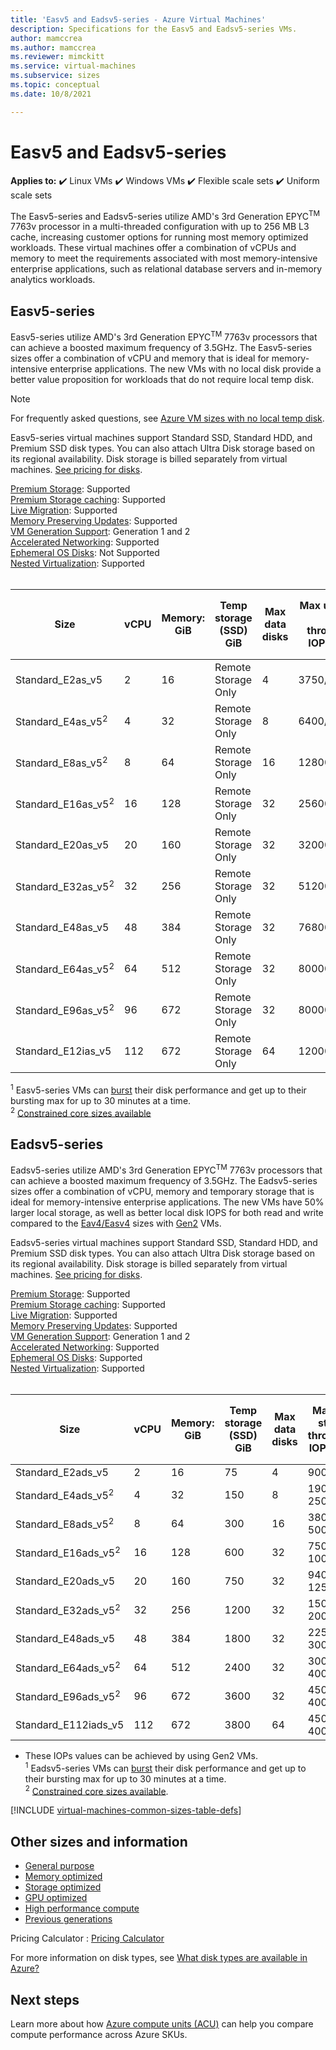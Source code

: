 ```yaml
---
title: 'Easv5 and Eadsv5-series - Azure Virtual Machines'
description: Specifications for the Easv5 and Eadsv5-series VMs.
author: mamccrea 
ms.author: mamccrea
ms.reviewer: mimckitt
ms.service: virtual-machines
ms.subservice: sizes
ms.topic: conceptual 
ms.date: 10/8/2021

---
```


# Easv5 and Eadsv5-series

**Applies to:** :heavy_check_mark: Linux VMs :heavy_check_mark: Windows VMs :heavy_check_mark: Flexible scale sets :heavy_check_mark: Uniform scale sets

The Easv5-series and Eadsv5-series utilize AMD's 3rd Generation EPYC<sup>TM</sup> 7763v processor in a multi-threaded configuration with up to 256 MB L3 cache, increasing customer options for running most memory optimized workloads. These virtual machines offer a combination of vCPUs and memory to meet the requirements associated with most memory-intensive enterprise applications, such as relational database servers and in-memory analytics workloads.

## Easv5-series

Easv5-series utilize AMD's 3rd Generation EPYC<sup>TM</sup> 7763v processors that can achieve a boosted maximum frequency of 3.5GHz. The Easv5-series sizes offer a combination of vCPU and memory that is ideal for memory-intensive enterprise applications. The new VMs with no local disk provide a better value proposition for workloads that do not require local temp disk.

> [!NOTE]
> For frequently asked questions, see [Azure VM sizes with no local temp disk](azure-vms-no-temp-disk.yml).

Easv5-series virtual machines support Standard SSD, Standard HDD, and Premium SSD disk types. You can also attach Ultra Disk storage based on its regional availability. Disk storage is billed separately from virtual machines. [See pricing for disks](https://azure.microsoft.com/pricing/details/managed-disks/).

[Premium Storage](premium-storage-performance.md): Supported <br>
[Premium Storage caching](premium-storage-performance.md): Supported <br>
[Live Migration](maintenance-and-updates.md): Supported <br>
[Memory Preserving Updates](maintenance-and-updates.md): Supported <br>
[VM Generation Support](generation-2.md): Generation 1 and 2 <br>
[Accelerated Networking](../virtual-network/create-vm-accelerated-networking-cli.md): Supported <br>
[Ephemeral OS Disks](ephemeral-os-disks.md): Not Supported <br>
[Nested Virtualization](/virtualization/hyper-v-on-windows/user-guide/nested-virtualization): Supported <br>
<br>

| Size | vCPU | Memory: GiB | Temp storage (SSD) GiB | Max data disks | Max uncached disk throughput: IOPS/MBps | Max burst uncached disk throughput: IOPS/MBps<sup>1</sup> | Max NICs | Max network bandwidth (Mbps) |
|---|---|---|---|---|---|---|---|---|
| Standard_E2as_v5              | 2   | 16  | Remote Storage Only | 4  | 3750/82      | 10000/600   | 2 | 12500 |
| Standard_E4as_v5<sup>2</sup>  | 4   | 32  | Remote Storage Only | 8  | 6400/144     | 20000/600   | 2 | 12500 |
| Standard_E8as_v5<sup>2</sup>  | 8   | 64  | Remote Storage Only | 16 | 12800/200    | 20000/600   | 4 | 12500 |
| Standard_E16as_v5<sup>2</sup> | 16  | 128 | Remote Storage Only | 32 | 25600/384    | 40000/800   | 8 | 12500 |
| Standard_E20as_v5             | 20  | 160 | Remote Storage Only | 32 | 32000/480    | 64000/1000  | 8 | 12500 |
| Standard_E32as_v5<sup>2</sup> | 32  | 256 | Remote Storage Only | 32 | 51200/768    | 80000/1600  | 8 | 16000 |
| Standard_E48as_v5             | 48  | 384 | Remote Storage Only | 32 | 76800/1152   | 80000/2000  | 8 | 24000 |
| Standard_E64as_v5<sup>2</sup> | 64  | 512 | Remote Storage Only | 32 | 80000/1200   | 80000/2000  | 8 | 32000 |
| Standard_E96as_v5<sup>2</sup> | 96  | 672 | Remote Storage Only | 32 | 80000/1600   | 80000/2000  | 8 | 40000 |
| Standard_E12ias_v5            | 112 | 672 | Remote Storage Only | 64 | 1200000/2000 | 120000/2000 | 8 | 50000 |

<sup>1</sup> Easv5-series VMs can [burst](disk-bursting.md) their disk performance and get up to their bursting max for up to 30 minutes at a time.<br>
<sup>2</sup> [Constrained core sizes available](constrained-vcpu.md)



## Eadsv5-series

Eadsv5-series utilize AMD's 3rd Generation EPYC<sup>TM</sup> 7763v processors that can achieve a boosted maximum frequency of 3.5GHz. The Eadsv5-series sizes offer a combination of vCPU, memory and temporary storage that is ideal for memory-intensive enterprise applications. The new VMs have 50% larger local storage, as well as better local disk IOPS for both read and write compared to the [Eav4/Easv4](eav4-easv4-series.md) sizes with [Gen2](generation-2.md) VMs.

Eadsv5-series virtual machines support Standard SSD, Standard HDD, and Premium SSD disk types. You can also attach Ultra Disk storage based on its regional availability. Disk storage is billed separately from virtual machines. [See pricing for disks](https://azure.microsoft.com/pricing/details/managed-disks/).

[Premium Storage](premium-storage-performance.md): Supported <br>
[Premium Storage caching](premium-storage-performance.md): Supported <br>
[Live Migration](maintenance-and-updates.md): Supported <br>
[Memory Preserving Updates](maintenance-and-updates.md): Supported <br>
[VM Generation Support](generation-2.md): Generation 1 and 2 <br>
[Accelerated Networking](../virtual-network/create-vm-accelerated-networking-cli.md): Supported <br>
[Ephemeral OS Disks](ephemeral-os-disks.md): Supported <br>
[Nested Virtualization](/virtualization/hyper-v-on-windows/user-guide/nested-virtualization): Supported <br>
<br>

| Size | vCPU | Memory: GiB | Temp storage (SSD) GiB | Max data disks | Max temp storage throughput: IOPS/MBps | Max uncached disk throughput: IOPS/MBps | Max burst uncached disk throughput: IOPS/MBps<sup>1</sup> | Max NICs | Max network bandwidth (Mbps) |
|---|---|---|---|---|---|---|---|---|---|
| Standard_E2ads_v5              | 2   | 16  | 75   | 4  | 9000 / 125    | 3750/82       | 10000/600   | 2 | 12500 |
| Standard_E4ads_v5<sup>2</sup>  | 4   | 32  | 150  | 8  | 19000 / 250   | 6400/144      | 20000/600   | 2 | 12500 |
| Standard_E8ads_v5<sup>2</sup>  | 8   | 64  | 300  | 16 | 38000 / 500   | 12800/200     | 20000/600   | 4 | 12500 |
| Standard_E16ads_v5<sup>2</sup> | 16  | 128 | 600  | 32 | 75000 / 1000  | 25600/384     | 40000/800   | 8 | 12500 |
| Standard_E20ads_v5             | 20  | 160 | 750  | 32 | 94000 / 1250  | 32000/480     | 64000/1000  | 8 | 12500 |
| Standard_E32ads_v5<sup>2</sup> | 32  | 256 | 1200 | 32 | 150000 / 2000 | 51200/768     | 80000/1600  | 8 | 16000 |
| Standard_E48ads_v5             | 48  | 384 | 1800 | 32 | 225000 / 3000 | 76800/1152    | 80000/2000  | 8 | 24000 |
| Standard_E64ads_v5<sup>2</sup> | 64  | 512 | 2400 | 32 | 300000 / 4000 | 80000/1200    | 80000/2000  | 8 | 32000 |
| Standard_E96ads_v5<sup>2</sup> | 96  | 672 | 3600 | 32 | 450000 / 4000 | 80000/1600    | 80000/2000  | 8 | 40000 |
| Standard_E112iads_v5           | 112 | 672 | 3800 | 64 | 450000 / 4000 | 120000/2000   | 120000/2000 | 8 | 50000 |

* These IOPs values can be achieved by using Gen2 VMs.<br>
<sup>1</sup> Eadsv5-series VMs can [burst](disk-bursting.md) their disk performance and get up to their bursting max for up to 30 minutes at a time.<br>
<sup>2</sup> [Constrained core sizes available](constrained-vcpu.md).


[!INCLUDE [virtual-machines-common-sizes-table-defs](../../includes/virtual-machines-common-sizes-table-defs.md)]

## Other sizes and information

- [General purpose](sizes-general.md)
- [Memory optimized](sizes-memory.md)
- [Storage optimized](sizes-storage.md)
- [GPU optimized](sizes-gpu.md)
- [High performance compute](sizes-hpc.md)
- [Previous generations](sizes-previous-gen.md)

Pricing Calculator : [Pricing Calculator](https://azure.microsoft.com/pricing/calculator/)

For more information on disk types, see [What disk types are available in Azure?](disks-types.md)

## Next steps

Learn more about how [Azure compute units (ACU)](acu.md) can help you compare compute performance across Azure SKUs.
